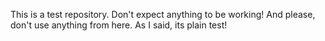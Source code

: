 This is a test repository. Don't expect anything to be working!
And please, don't use anything from here. As I said, its plain test!